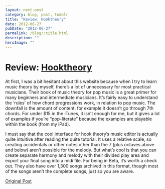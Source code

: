 ```yaml
---
layout: next-post
category: blog, post, tumblr
title: "Review: Hooktheory"
date: 2012-06-27
pubDate: "2012-06-27"
permalink: /blog/:title.html
description: ""
heroImage: ""
---
```


# Review: [Hooktheory](https://www.hooktheory.com/)

At first, I was a bit hesitant about this website because when I try to learn music theory by myself, there’s a lot of unnecessary for most practical musicians.
Their book of music theory for pop music is a great primer for many beginners and intermediate musicians.
It’s fairly easy to understand the ‘rules’ of how chord progressions work, in relation to pop music.
The downfall is the amount of content, for example it doesn’t go through 7th chords.
For under $15 in the iTunes, it isn’t enough for me, but it gives a lot of examples if you’re “pop-literate” because the examples are playable within the book (from my iPad).

I must say that the cool interface for hook theory’s music editor is actually quite intuitive after reading the quite tutorial.
It uses a relative scale, so creating accidentals or other notes other than the 7 (plus octaves above and below) aren’t possible for the melody.
But what’s cool is that you can create separate harmony and melody with their divided play area and export your final song into a midi file.
For being in Beta, it’s worth a check out.
They also have over 1,300 songs archived in this format, though most of the songs aren’t the complete songs, just so you are aware.

[Original Post](http://jermspeaks.com/post/26007870944/review-hooktheory-at-first-i-was-a-bit-hesitant)
